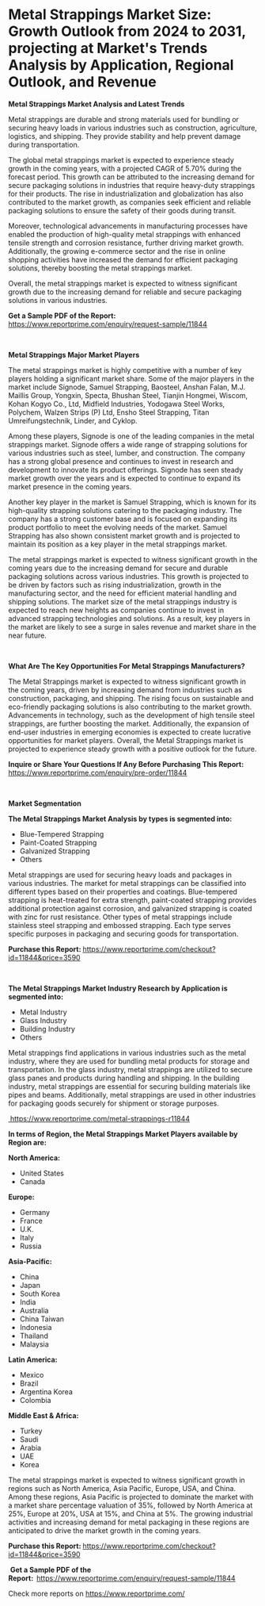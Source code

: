 <p><h1>Metal Strappings Market Size: Growth Outlook from 2024 to 2031, projecting at Market's Trends Analysis by Application, Regional Outlook, and Revenue</h1></p><p><strong>Metal Strappings Market Analysis and Latest Trends</strong></p>
<p><p>Metal strappings are durable and strong materials used for bundling or securing heavy loads in various industries such as construction, agriculture, logistics, and shipping. They provide stability and help prevent damage during transportation.</p><p>The global metal strappings market is expected to experience steady growth in the coming years, with a projected CAGR of 5.70% during the forecast period. This growth can be attributed to the increasing demand for secure packaging solutions in industries that require heavy-duty strappings for their products. The rise in industrialization and globalization has also contributed to the market growth, as companies seek efficient and reliable packaging solutions to ensure the safety of their goods during transit.</p><p>Moreover, technological advancements in manufacturing processes have enabled the production of high-quality metal strappings with enhanced tensile strength and corrosion resistance, further driving market growth. Additionally, the growing e-commerce sector and the rise in online shopping activities have increased the demand for efficient packaging solutions, thereby boosting the metal strappings market.</p><p>Overall, the metal strappings market is expected to witness significant growth due to the increasing demand for reliable and secure packaging solutions in various industries.</p></p>
<p><strong>Get a Sample PDF of the Report:&nbsp;</strong> <a href="https://www.reportprime.com/enquiry/request-sample/11844">https://www.reportprime.com/enquiry/request-sample/11844</a></p>
<p>&nbsp;</p>
<p><strong>Metal Strappings Major Market Players</strong></p>
<p><p>The metal strappings market is highly competitive with a number of key players holding a significant market share. Some of the major players in the market include Signode, Samuel Strapping, Baosteel, Anshan Falan, M.J. Maillis Group, Yongxin, Specta, Bhushan Steel, Tianjin Hongmei, Wiscom, Kohan Kogyo Co., Ltd, Midfield Industries, Yodogawa Steel Works, Polychem, Walzen Strips (P) Ltd, Ensho Steel Strapping, Titan Umreifungstechnik, Linder, and Cyklop.</p><p>Among these players, Signode is one of the leading companies in the metal strappings market. Signode offers a wide range of strapping solutions for various industries such as steel, lumber, and construction. The company has a strong global presence and continues to invest in research and development to innovate its product offerings. Signode has seen steady market growth over the years and is expected to continue to expand its market presence in the coming years.</p><p>Another key player in the market is Samuel Strapping, which is known for its high-quality strapping solutions catering to the packaging industry. The company has a strong customer base and is focused on expanding its product portfolio to meet the evolving needs of the market. Samuel Strapping has also shown consistent market growth and is projected to maintain its position as a key player in the metal strappings market.</p><p>The metal strappings market is expected to witness significant growth in the coming years due to the increasing demand for secure and durable packaging solutions across various industries. This growth is projected to be driven by factors such as rising industrialization, growth in the manufacturing sector, and the need for efficient material handling and shipping solutions. The market size of the metal strappings industry is expected to reach new heights as companies continue to invest in advanced strapping technologies and solutions. As a result, key players in the market are likely to see a surge in sales revenue and market share in the near future.</p></p>
<p>&nbsp;</p>
<p><strong>What Are The Key Opportunities For Metal Strappings Manufacturers?</strong></p>
<p><p>The Metal Strappings market is expected to witness significant growth in the coming years, driven by increasing demand from industries such as construction, packaging, and shipping. The rising focus on sustainable and eco-friendly packaging solutions is also contributing to the market growth. Advancements in technology, such as the development of high tensile steel strappings, are further boosting the market. Additionally, the expansion of end-user industries in emerging economies is expected to create lucrative opportunities for market players. Overall, the Metal Strappings market is projected to experience steady growth with a positive outlook for the future.</p></p>
<p><strong>Inquire or Share Your Questions If Any Before Purchasing This Report:</strong> <a href="https://www.reportprime.com/enquiry/pre-order/11844">https://www.reportprime.com/enquiry/pre-order/11844</a></p>
<p>&nbsp;</p>
<p><strong>Market Segmentation</strong></p>
<p><strong>The Metal Strappings Market Analysis by types is segmented into:</strong></p>
<p><ul><li>Blue-Tempered Strapping</li><li>Paint-Coated Strapping</li><li>Galvanized Strapping</li><li>Others</li></ul></p>
<p><p>Metal strappings are used for securing heavy loads and packages in various industries. The market for metal strappings can be classified into different types based on their properties and coatings. Blue-tempered strapping is heat-treated for extra strength, paint-coated strapping provides additional protection against corrosion, and galvanized strapping is coated with zinc for rust resistance. Other types of metal strappings include stainless steel strapping and embossed strapping. Each type serves specific purposes in packaging and securing goods for transportation.</p></p>
<p><strong>Purchase this Report:&nbsp;</strong><a href="https://www.reportprime.com/checkout?id=11844&price=3590">https://www.reportprime.com/checkout?id=11844&price=3590</a></p>
<p>&nbsp;</p>
<p><strong>The Metal Strappings Market Industry Research by Application is segmented into:</strong></p>
<p><ul><li>Metal Industry</li><li>Glass Industry</li><li>Building Industry</li><li>Others</li></ul></p>
<p><p>Metal strappings find applications in various industries such as the metal industry, where they are used for bundling metal products for storage and transportation. In the glass industry, metal strappings are utilized to secure glass panes and products during handling and shipping. In the building industry, metal strappings are essential for securing building materials like pipes and beams. Additionally, metal strappings are used in other industries for packaging goods securely for shipment or storage purposes.</p></p>
<p><a href="https://www.reportprime.com/metal-strappings-r11844">&nbsp;https://www.reportprime.com/metal-strappings-r11844</a></p>
<p><strong>In terms of Region, the Metal Strappings Market Players available by Region are:</strong></p>
<p>
    <p> <strong> North America: </strong>
        <ul>
            <li>United States</li>
            <li>Canada</li>
        </ul>
        </p> 
    <p> <strong> Europe: </strong>
        <ul>
            <li>Germany</li>
            <li>France</li>
            <li>U.K.</li>
            <li>Italy</li>
            <li>Russia</li>
        </ul>
        </p> 
    <p> <strong> Asia-Pacific: </strong>
        <ul>
            <li>China</li>
            <li>Japan</li>
            <li>South Korea</li>
            <li>India</li>
            <li>Australia</li>
            <li>China Taiwan</li>
            <li>Indonesia</li>
            <li>Thailand</li>
            <li>Malaysia</li>
        </ul>
        </p> 
    <p> <strong> Latin America: </strong>
        <ul>
            <li>Mexico</li>
            <li>Brazil</li>
            <li>Argentina Korea</li>
            <li>Colombia</li>
        </ul>
        </p> 
    <p> <strong> Middle East & Africa: </strong>
        <ul>
            <li>Turkey</li>
            <li>Saudi</li>
            <li>Arabia</li>
            <li>UAE</li>
            <li>Korea</li>
        </ul>
    </p>
    </p>
<p><p>The metal strappings market is expected to witness significant growth in regions such as North America, Asia Pacific, Europe, USA, and China. Among these regions, Asia Pacific is projected to dominate the market with a market share percentage valuation of 35%, followed by North America at 25%, Europe at 20%, USA at 15%, and China at 5%. The growing industrial activities and increasing demand for metal packaging in these regions are anticipated to drive the market growth in the coming years.</p></p>
<p><strong>Purchase this Report: </strong><a href="https://www.reportprime.com/checkout?id=11844&price=3590">https://www.reportprime.com/checkout?id=11844&price=3590</a></p>
<p>&nbsp;<strong>Get a Sample PDF of the Report:&nbsp;&nbsp;</strong><a href="https://www.reportprime.com/enquiry/request-sample/11844">https://www.reportprime.com/enquiry/request-sample/11844</a></p>
<p><strong></strong></p>
<p>Check more reports on <a href="https://www.reportprime.com/">https://www.reportprime.com/</a></p>